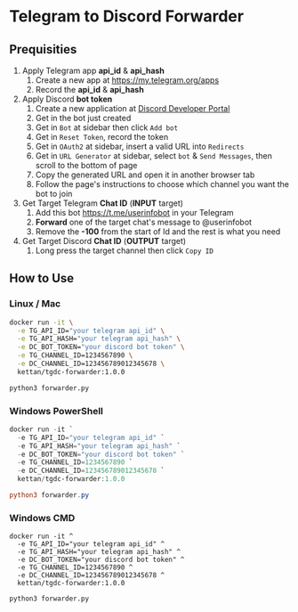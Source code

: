 # Telegram to Discord Forwarder

## Prequisities

1. Apply Telegram app **api_id** & **api_hash**
   1. Create a new app at https://my.telegram.org/apps
   2. Record the **api_id** & **api_hash**
2. Apply Discord **bot token**
   1. Create a new application at [Discord Developer Portal](https://discord.com/developers/applications)
   2. Get in the bot just created
   3. Get in `Bot` at sidebar then click `Add bot`
   4. Get in `Reset Token`, record the token
   5. Get in `OAuth2` at sidebar, insert a valid URL into `Redirects`
   6. Get in `URL Generator` at sidebar, select `bot` & `Send Messages`, then scroll to the bottom of page
   7. Copy the generated URL and open it in another browser tab
   8. Follow the page's instructions to choose which channel you want the bot to join
3. Get Target Telegram **Chat ID** (**INPUT** target)
   1. Add this bot https://t.me/userinfobot in your Telegram
   2. **Forward** one of the target chat's message to @userinfobot
   3. Remove the **-100** from the start of Id and the rest is what you need
4. Get Target Discord **Chat ID** (**OUTPUT** target)
   1. Long press the target channel then click `Copy ID`

## How to Use

### Linux / Mac

```bash
docker run -it \
  -e TG_API_ID="your telegram api_id" \
  -e TG_API_HASH="your telegram api_hash" \
  -e DC_BOT_TOKEN="your discord bot token" \
  -e TG_CHANNEL_ID=1234567890 \
  -e DC_CHANNEL_ID=123456789012345678 \
  kettan/tgdc-forwarder:1.0.0

python3 forwarder.py
```

### Windows PowerShell

```powershell
docker run -it `
  -e TG_API_ID="your telegram api_id" `
  -e TG_API_HASH="your telegram api_hash" `
  -e DC_BOT_TOKEN="your discord bot token" `
  -e TG_CHANNEL_ID=1234567890 `
  -e DC_CHANNEL_ID=123456789012345678 `
  kettan/tgdc-forwarder:1.0.0

python3 forwarder.py
```

### Windows CMD

```
docker run -it ^
  -e TG_API_ID="your telegram api_id" ^
  -e TG_API_HASH="your telegram api_hash" ^
  -e DC_BOT_TOKEN="your discord bot token" ^
  -e TG_CHANNEL_ID=1234567890 ^
  -e DC_CHANNEL_ID=123456789012345678 ^
  kettan/tgdc-forwarder:1.0.0

python3 forwarder.py
```
